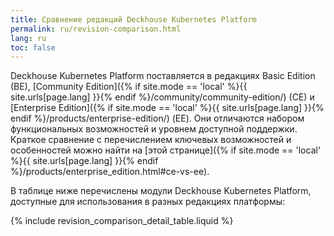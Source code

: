 ```yaml
---
title: Сравнение редакций Deckhouse Kubernetes Platform
permalink: ru/revision-comparison.html
lang: ru
toc: false
---
```


Deckhouse Kubernetes Platform поставляется в редакциях Basic Edition (BE), [Community Edition]({% if site.mode == 'local' %}{{ site.urls[page.lang] }}{% endif %}/community/community-edition/) (CE) и [Enterprise Edition]({% if site.mode == 'local' %}{{ site.urls[page.lang] }}{% endif %}/products/enterprise-edition/) (EE). Они отличаются набором функциональных возможностей и уровнем доступной поддержки. Краткое сравнение с перечислением ключевых возможностей и особенностей можно найти на [этой странице]({% if site.mode == 'local' %}{{ site.urls[page.lang] }}{% endif %}/products/enterprise_edition.html#ce-vs-ee).

В таблице ниже перечислены модули Deckhouse Kubernetes Platform, доступные для использования в разных редакциях платформы:

{% include revision_comparison_detail_table.liquid %}
